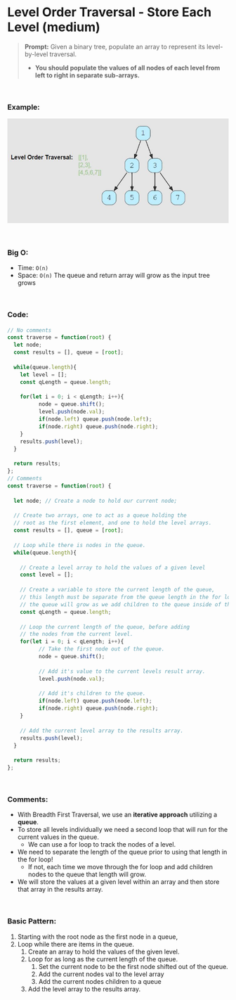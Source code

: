 # Level Order Traversal - Store Each Level  (medium)

> **Prompt:** Given a binary tree, populate an array to represent its level-by-level traversal. 
> - **You should populate the values of all nodes of each level from left to right in separate sub-arrays.**

<br>

### **Example:**

![bfs](../Resources/bfs.JPG)

<br>

### **Big O:**
  - Time: `O(n)`
  - Space: `O(n)` The queue and return array will grow as the input tree grows

<br>

### **Code:**

```js
// No comments
const traverse = function(root) {
  let node;
  const results = [], queue = [root];

  while(queue.length){
    let level = [];
    const qLength = queue.length;
    
    for(let i = 0; i < qLength; i++){
          node = queue.shift();
          level.push(node.val);
          if(node.left) queue.push(node.left);
          if(node.right) queue.push(node.right);
    }
    results.push(level);
  }

  return results;
};
// Comments
const traverse = function(root) {
  
  let node; // Create a node to hold our current node;

  // Create two arrays, one to act as a queue holding the 
  // root as the first element, and one to hold the level arrays.
  const results = [], queue = [root];

  // Loop while there is nodes in the queue.
  while(queue.length){

    // Create a level array to hold the values of a given level
    const level = [];

    // Create a variable to store the current length of the queue,
    // this length must be separate from the queue length in the for loop because
    // the queue will grow as we add children to the queue inside of the loop.
    const qLength = queue.length;

    // Loop the current length of the queue, before adding 
    // the nodes from the current level.
    for(let i = 0; i < qLength; i++){
          // Take the first node out of the queue.
          node = queue.shift();

          // Add it's value to the current levels result array.
          level.push(node.val);

          // Add it's children to the queue.
          if(node.left) queue.push(node.left);
          if(node.right) queue.push(node.right);
    }
    
    // Add the current level array to the results array.
    results.push(level);
  }

  return results;
};
```
<br>

### **Comments:**
  - With Breadth First Traversal, we use an **iterative approach** utilizing a **queue**.
  - To store all levels individually we need a second loop that will run for the current values in the queue.
    - We can use a for loop to track the nodes of a level.
  - We need to separate the length of the queue prior to using that length in the for loop!
    - If not, each time we move through the for loop and add children nodes to the queue that length will grow.
  - We will store the values at a given level within an array and then store that array in the results array.


<br>

### **Basic Pattern:**
  1. Starting with the root node as the first node in a queue,
  2. Loop while there are items in the queue.
     1. Create an array to hold the values of the given level.
     2. Loop for as long as the current length of the queue.
        1. Set the current node to be the first node shifted out of the queue.
        2. Add the current nodes val to the level array
        3. Add the current nodes children to a queue
     3. Add the level array to the results array.
